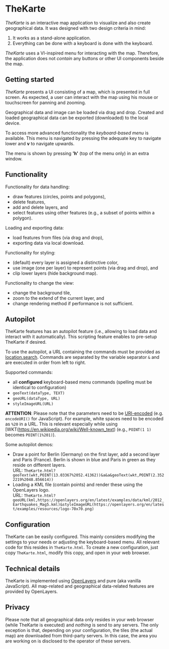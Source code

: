 TheKarte
===

_TheKarte_ is an interactive map application to visualize and also create geographical data.
It was designed with two design criteria in mind:

1. It works as a stand-alone application.
2. Everything can be done with a keyboard is done with the keyboard.

_TheKarte_ uses a VI-inspired menu for interacting with the map.
Therefore, the application does not _contain_ any buttons or other UI components beside the map.

## Getting started
_TheKarte_ presents a UI consisting of a map, which is presented in full screen.
As expected, a user can interact with the map using his mouse or touchscreen for panning and zooming.

Geographical data and image can be loaded via drag and drop.
Created and loaded geographical data can be exported (downloaded) to the local device.

To access more advanced functionality the _keyboard-based menu_ is available.
This menu is navigated by pressing the adequate key to navigate lower and __v__ to navigate upwards.

The menu is shown by pressing __'h'__ (top of the menu only) in an extra window.

## Functionality
Functionality for data handling:
* draw features (circles, points and polygons),
* delete features,
* add and delete layers, and
* select features using other features (e.g., a subset of points within a polygon).

Loading and exporting data:
* load features from files (via drag and drop),
* exporting data via local download.

Functionality for styling:
* (default) every layer is assigned a distinctive color,
* use image (one per layer) to represent points (via drag and drop), and
* clip lower layers (hide background map).

Functionality to change the view:
* change the background tile,
* zoom to the extend of the current layer, and
* change rendering method if performance is not sufficient.

## Autopilot
TheKarte features has an autopilot feature (i.e., allowing to load data and interact with it automatically).
This scripting feature enables to pre-setup TheKarte if desired.

To use the autopilot, a URL containing the commands must be provided as [location.search](https://developer.mozilla.org/en-US/docs/Web/API/HTMLHyperlinkElementUtils/search).
Commands are separated by the variable separator `&` and are executed in order from left to right.

Supported commands:
* all __configured__ keyboard-based menu commands (spelling must be identical to configuration)
* `geoText(dataType, TEXT)`
* `geoURL(dataType, URL)`
* `styleImageURL(URL)`


__ATTENTION__: Please note that the parameters need to be [URI-encoded](https://en.wikipedia.org/wiki/Query_string#URL_encoding) (e.g. `encodeURI()` for JavaScript).
For example, white spaces need to be encoded as `%20` in a URL. This is relevant especially while using [WKT(https://en.wikipedia.org/wiki/Well-known_text) (e.g., `POINT(1 1)` becomes `POINT(1%201)`).

Some autopilot demos:
* Draw a point for Berlin (Germany) on the first layer, add a second layer and Paris (France).
  Berlin is shown in blue and Paris in green as they reside on different layers.  
  URL: `TheKarte.html?geoText(wkt,POINT(13.03367%2052.41362))&a&a&geoText(wkt,POINT(2.3522219%2048.856614))`
* Loading a KML file (contain points) and render these using the OpenLayers logo.  
  URL: `TheKarte.html?geoURL(kml,https://openlayers.org/en/latest/examples/data/kml/2012_Earthquakes_Mag5.kml)&styleImageURL(https://openlayers.org/en/latest/examples/resources/logo-70x70.png)`

## Configuration
TheKarte can be easily configured.
This mainly considers modifying the settings to your needs or adjusting the keyboard-based menu.
All relevant code for this resides in `TheKarte.html`.
To create a new configuration, just copy `TheKarte.html`, modify this copy, and open in your web browser.

## Technical details
TheKarte is implemented using [OpenLayers](https://openlayers.org/) and pure (aka vanilla JavaScript).
All map-related and geographical data-related features are provided by OpenLayers.

## Privacy
Please note that all geographical data only resides in your web browser (while TheKarte is executed) and _nothing_ is send to any servers.
The only exception is that, depending on your configuration, the tiles (the actual map) are downloaded from third-party servers.
In this case, the area you are working on is disclosed to the operator of these servers.
